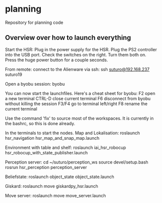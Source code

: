 # planning
Repository for planning code

## Overview over how to launch everything
Start the HSR:
Plug in the power supply for the HSR.
Plug the PS2 controller into the USB port.
Check the switches on the right. Turn them both on.
Press the huge power button for a couple seconds.

From remote: connect to the Alienware via ssh:
ssh suturo@192.168.237
suturo19

Open a byobu session:
byobu

You can now start the launchfiles. Here's a cheat sheet for byobu:
F2 open a new terminal
CTRL-D close current terminal
F6 disconnect from byobu without killing the session
F3/F4 go to terminal left/right
F8 rename the current terminal

Use the command 'fix' to source most of the workspaces. It is currently in the bashrc, so this is done already.

In the terminals to start the nodes.
Map and Lokalisation:
roslaunch hsr_navigation hsr_map_and_snap_map.launch

Environment with table and shelf:
roslaunch iai_hsr_robocup hsr_robocup_with_state_publisher.launch

Perception server:
cd ~/suturo/perception_ws
source devel/setup.bash
rosrun hsr_perception perception_server

Beliefstate:
roslaunch object_state object_state.launch

Giskard:
roslaunch move giskardpy_hsr.launch

Move server:
roslaunch move move_server.launch

